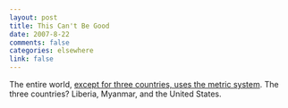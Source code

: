 ```yaml
--- 
layout: post
title: This Can't Be Good
date: 2007-8-22
comments: false
categories: elsewhere
link: false
---
```

The entire world, <a href="http://awesome.goodmagazine.com/transparency/006/trans006weights.html" title="The Rest of the World Uses The Metric System">except for three countries, uses the metric system</a>. The three countries?  Liberia, Myanmar, and the United States.


